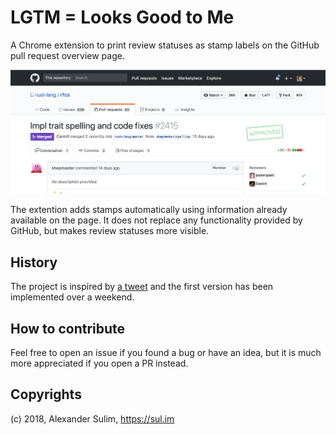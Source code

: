 # LGTM = Looks Good to Me

A Chrome extension to print review statuses as stamp labels on the GitHub pull request overview page.

![screenshot](screenshot.png)

The extention adds stamps automatically using information already available on the page. It does not replace any functionality provided by GitHub, but makes review statuses more visible.

## History

The project is inspired by [a tweet](https://twitter.com/d_jones/status/992146407128686592) and the first version has been implemented over a weekend.

## How to contribute

Feel free to open an issue if you found a bug or have an idea, but it is much more appreciated if you open a PR instead.

## Copyrights

(c) 2018, Alexander Sulim, https://sul.im
